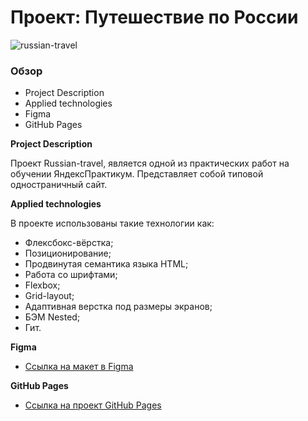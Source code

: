# Проект: Путешествие по России
![russian-travel](https://thumbs.gfycat.com/UnconsciousOblongLamprey-size_restricted.gif)
### Обзор
* Project Description
* Applied technologies
* Figma
* GitHub Pages

**Project Description**

Проект Russian-travel, является одной из практических работ на обучении ЯндексПрактикум. Представляет собой типовой одностраничный сайт.

**Applied technologies**

В проекте использованы такие технологии как:

* Флексбокс-вёрстка;
* Позиционирование;
* Продвинутая семантика языка HTML;
* Работа со шрифтами;
* Flexbox;
* Grid-layout;
* Адаптивная верстка под размеры экранов;
* БЭМ Nested;
* Гит.

**Figma**

* [Ссылка на макет в Figma](https://www.figma.com/file/5S2WSbEFL6awjVWJ0NWL8Q/Sprint-3_-Russia-_-desktop-mobile?node-id=28503%3A0)

**GitHub Pages**
* [Ссылка на проект GitHub Pages](https://annakotu.github.io/russian-travel/)

